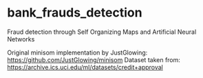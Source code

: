 # bank_frauds_detection
Fraud detection through Self Organizing Maps and Artificial Neural Networks

Original minisom implementation by JustGlowing: https://github.com/JustGlowing/minisom
Dataset taken from: https://archive.ics.uci.edu/ml/datasets/credit+approval
